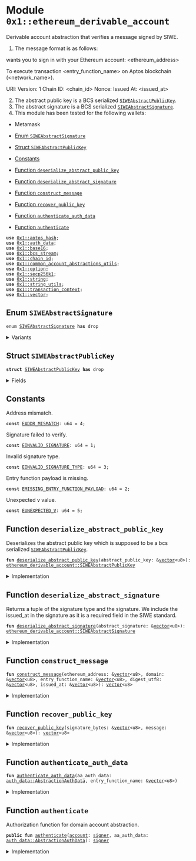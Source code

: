 
<a id="0x1_ethereum_derivable_account"></a>

# Module `0x1::ethereum_derivable_account`

Derivable account abstraction that verifies a message signed by
SIWE.
1. The message format is as follows:

<domain> wants you to sign in with your Ethereum account:
<ethereum_address>

To execute transaction <entry_function_name> on Aptos blockchain
(<network_name>).

URI: <domain>
Version: 1
Chain ID: <chain_id>
Nonce: <digest>
Issued At: <issued_at>

2. The abstract public key is a BCS serialized <code><a href="ethereum_derivable_account.md#0x1_ethereum_derivable_account_SIWEAbstractPublicKey">SIWEAbstractPublicKey</a></code>.
3. The abstract signature is a BCS serialized <code><a href="ethereum_derivable_account.md#0x1_ethereum_derivable_account_SIWEAbstractSignature">SIWEAbstractSignature</a></code>.
4. This module has been tested for the following wallets:
- Metamask


-  [Enum `SIWEAbstractSignature`](#0x1_ethereum_derivable_account_SIWEAbstractSignature)
-  [Struct `SIWEAbstractPublicKey`](#0x1_ethereum_derivable_account_SIWEAbstractPublicKey)
-  [Constants](#@Constants_0)
-  [Function `deserialize_abstract_public_key`](#0x1_ethereum_derivable_account_deserialize_abstract_public_key)
-  [Function `deserialize_abstract_signature`](#0x1_ethereum_derivable_account_deserialize_abstract_signature)
-  [Function `construct_message`](#0x1_ethereum_derivable_account_construct_message)
-  [Function `recover_public_key`](#0x1_ethereum_derivable_account_recover_public_key)
-  [Function `authenticate_auth_data`](#0x1_ethereum_derivable_account_authenticate_auth_data)
-  [Function `authenticate`](#0x1_ethereum_derivable_account_authenticate)


<pre><code><b>use</b> <a href="../../aptos-stdlib/../move-stdlib/doc/hash.md#0x1_aptos_hash">0x1::aptos_hash</a>;
<b>use</b> <a href="auth_data.md#0x1_auth_data">0x1::auth_data</a>;
<b>use</b> <a href="../../aptos-stdlib/doc/base16.md#0x1_base16">0x1::base16</a>;
<b>use</b> <a href="../../aptos-stdlib/doc/bcs_stream.md#0x1_bcs_stream">0x1::bcs_stream</a>;
<b>use</b> <a href="chain_id.md#0x1_chain_id">0x1::chain_id</a>;
<b>use</b> <a href="common_account_abstractions_utils.md#0x1_common_account_abstractions_utils">0x1::common_account_abstractions_utils</a>;
<b>use</b> <a href="../../aptos-stdlib/../move-stdlib/doc/option.md#0x1_option">0x1::option</a>;
<b>use</b> <a href="../../aptos-stdlib/doc/secp256k1.md#0x1_secp256k1">0x1::secp256k1</a>;
<b>use</b> <a href="../../aptos-stdlib/../move-stdlib/doc/string.md#0x1_string">0x1::string</a>;
<b>use</b> <a href="../../aptos-stdlib/doc/string_utils.md#0x1_string_utils">0x1::string_utils</a>;
<b>use</b> <a href="transaction_context.md#0x1_transaction_context">0x1::transaction_context</a>;
<b>use</b> <a href="../../aptos-stdlib/../move-stdlib/doc/vector.md#0x1_vector">0x1::vector</a>;
</code></pre>



<a id="0x1_ethereum_derivable_account_SIWEAbstractSignature"></a>

## Enum `SIWEAbstractSignature`



<pre><code>enum <a href="ethereum_derivable_account.md#0x1_ethereum_derivable_account_SIWEAbstractSignature">SIWEAbstractSignature</a> <b>has</b> drop
</code></pre>



<details>
<summary>Variants</summary>


<details>
<summary>EIP1193DerivedSignature</summary>


<details>
<summary>Fields</summary>


<dl>
<dt>
<code>issued_at: <a href="../../aptos-stdlib/../move-stdlib/doc/string.md#0x1_string_String">string::String</a></code>
</dt>
<dd>

</dd>
<dt>
<code>signature: <a href="../../aptos-stdlib/../move-stdlib/doc/vector.md#0x1_vector">vector</a>&lt;u8&gt;</code>
</dt>
<dd>

</dd>
</dl>


</details>

</details>

</details>

<a id="0x1_ethereum_derivable_account_SIWEAbstractPublicKey"></a>

## Struct `SIWEAbstractPublicKey`



<pre><code><b>struct</b> <a href="ethereum_derivable_account.md#0x1_ethereum_derivable_account_SIWEAbstractPublicKey">SIWEAbstractPublicKey</a> <b>has</b> drop
</code></pre>



<details>
<summary>Fields</summary>


<dl>
<dt>
<code>ethereum_address: <a href="../../aptos-stdlib/../move-stdlib/doc/vector.md#0x1_vector">vector</a>&lt;u8&gt;</code>
</dt>
<dd>

</dd>
<dt>
<code>domain: <a href="../../aptos-stdlib/../move-stdlib/doc/vector.md#0x1_vector">vector</a>&lt;u8&gt;</code>
</dt>
<dd>

</dd>
</dl>


</details>

<a id="@Constants_0"></a>

## Constants


<a id="0x1_ethereum_derivable_account_EADDR_MISMATCH"></a>

Address mismatch.


<pre><code><b>const</b> <a href="ethereum_derivable_account.md#0x1_ethereum_derivable_account_EADDR_MISMATCH">EADDR_MISMATCH</a>: u64 = 4;
</code></pre>



<a id="0x1_ethereum_derivable_account_EINVALID_SIGNATURE"></a>

Signature failed to verify.


<pre><code><b>const</b> <a href="ethereum_derivable_account.md#0x1_ethereum_derivable_account_EINVALID_SIGNATURE">EINVALID_SIGNATURE</a>: u64 = 1;
</code></pre>



<a id="0x1_ethereum_derivable_account_EINVALID_SIGNATURE_TYPE"></a>

Invalid signature type.


<pre><code><b>const</b> <a href="ethereum_derivable_account.md#0x1_ethereum_derivable_account_EINVALID_SIGNATURE_TYPE">EINVALID_SIGNATURE_TYPE</a>: u64 = 3;
</code></pre>



<a id="0x1_ethereum_derivable_account_EMISSING_ENTRY_FUNCTION_PAYLOAD"></a>

Entry function payload is missing.


<pre><code><b>const</b> <a href="ethereum_derivable_account.md#0x1_ethereum_derivable_account_EMISSING_ENTRY_FUNCTION_PAYLOAD">EMISSING_ENTRY_FUNCTION_PAYLOAD</a>: u64 = 2;
</code></pre>



<a id="0x1_ethereum_derivable_account_EUNEXPECTED_V"></a>

Unexpected v value.


<pre><code><b>const</b> <a href="ethereum_derivable_account.md#0x1_ethereum_derivable_account_EUNEXPECTED_V">EUNEXPECTED_V</a>: u64 = 5;
</code></pre>



<a id="0x1_ethereum_derivable_account_deserialize_abstract_public_key"></a>

## Function `deserialize_abstract_public_key`

Deserializes the abstract public key which is supposed to be a bcs
serialized <code><a href="ethereum_derivable_account.md#0x1_ethereum_derivable_account_SIWEAbstractPublicKey">SIWEAbstractPublicKey</a></code>.


<pre><code><b>fun</b> <a href="ethereum_derivable_account.md#0x1_ethereum_derivable_account_deserialize_abstract_public_key">deserialize_abstract_public_key</a>(abstract_public_key: &<a href="../../aptos-stdlib/../move-stdlib/doc/vector.md#0x1_vector">vector</a>&lt;u8&gt;): <a href="ethereum_derivable_account.md#0x1_ethereum_derivable_account_SIWEAbstractPublicKey">ethereum_derivable_account::SIWEAbstractPublicKey</a>
</code></pre>



<details>
<summary>Implementation</summary>


<pre><code><b>fun</b> <a href="ethereum_derivable_account.md#0x1_ethereum_derivable_account_deserialize_abstract_public_key">deserialize_abstract_public_key</a>(abstract_public_key: &<a href="../../aptos-stdlib/../move-stdlib/doc/vector.md#0x1_vector">vector</a>&lt;u8&gt;): <a href="ethereum_derivable_account.md#0x1_ethereum_derivable_account_SIWEAbstractPublicKey">SIWEAbstractPublicKey</a> {
    <b>let</b> stream = <a href="../../aptos-stdlib/doc/bcs_stream.md#0x1_bcs_stream_new">bcs_stream::new</a>(*abstract_public_key);
    <b>let</b> ethereum_address = *<a href="../../aptos-stdlib/doc/bcs_stream.md#0x1_bcs_stream_deserialize_string">bcs_stream::deserialize_string</a>(&<b>mut</b> stream).bytes();
    <b>let</b> domain = *<a href="../../aptos-stdlib/doc/bcs_stream.md#0x1_bcs_stream_deserialize_string">bcs_stream::deserialize_string</a>(&<b>mut</b> stream).bytes();
    <a href="ethereum_derivable_account.md#0x1_ethereum_derivable_account_SIWEAbstractPublicKey">SIWEAbstractPublicKey</a> { ethereum_address, domain }
}
</code></pre>



</details>

<a id="0x1_ethereum_derivable_account_deserialize_abstract_signature"></a>

## Function `deserialize_abstract_signature`

Returns a tuple of the signature type and the signature.
We include the issued_at in the signature as it is a required field in the SIWE standard.


<pre><code><b>fun</b> <a href="ethereum_derivable_account.md#0x1_ethereum_derivable_account_deserialize_abstract_signature">deserialize_abstract_signature</a>(abstract_signature: &<a href="../../aptos-stdlib/../move-stdlib/doc/vector.md#0x1_vector">vector</a>&lt;u8&gt;): <a href="ethereum_derivable_account.md#0x1_ethereum_derivable_account_SIWEAbstractSignature">ethereum_derivable_account::SIWEAbstractSignature</a>
</code></pre>



<details>
<summary>Implementation</summary>


<pre><code><b>fun</b> <a href="ethereum_derivable_account.md#0x1_ethereum_derivable_account_deserialize_abstract_signature">deserialize_abstract_signature</a>(abstract_signature: &<a href="../../aptos-stdlib/../move-stdlib/doc/vector.md#0x1_vector">vector</a>&lt;u8&gt;): <a href="ethereum_derivable_account.md#0x1_ethereum_derivable_account_SIWEAbstractSignature">SIWEAbstractSignature</a> {
    <b>let</b> stream = <a href="../../aptos-stdlib/doc/bcs_stream.md#0x1_bcs_stream_new">bcs_stream::new</a>(*abstract_signature);
    <b>let</b> signature_type = <a href="../../aptos-stdlib/doc/bcs_stream.md#0x1_bcs_stream_deserialize_u8">bcs_stream::deserialize_u8</a>(&<b>mut</b> stream);
    <b>if</b> (signature_type == 0x00) {
        <b>let</b> issued_at = <a href="../../aptos-stdlib/doc/bcs_stream.md#0x1_bcs_stream_deserialize_string">bcs_stream::deserialize_string</a>(&<b>mut</b> stream);
        <b>let</b> signature = <a href="../../aptos-stdlib/doc/bcs_stream.md#0x1_bcs_stream_deserialize_vector">bcs_stream::deserialize_vector</a>&lt;u8&gt;(&<b>mut</b> stream, |x| deserialize_u8(x));
        SIWEAbstractSignature::EIP1193DerivedSignature { issued_at, signature }
    } <b>else</b> {
        <b>abort</b>(<a href="ethereum_derivable_account.md#0x1_ethereum_derivable_account_EINVALID_SIGNATURE_TYPE">EINVALID_SIGNATURE_TYPE</a>)
    }
}
</code></pre>



</details>

<a id="0x1_ethereum_derivable_account_construct_message"></a>

## Function `construct_message`



<pre><code><b>fun</b> <a href="ethereum_derivable_account.md#0x1_ethereum_derivable_account_construct_message">construct_message</a>(ethereum_address: &<a href="../../aptos-stdlib/../move-stdlib/doc/vector.md#0x1_vector">vector</a>&lt;u8&gt;, domain: &<a href="../../aptos-stdlib/../move-stdlib/doc/vector.md#0x1_vector">vector</a>&lt;u8&gt;, entry_function_name: &<a href="../../aptos-stdlib/../move-stdlib/doc/vector.md#0x1_vector">vector</a>&lt;u8&gt;, digest_utf8: &<a href="../../aptos-stdlib/../move-stdlib/doc/vector.md#0x1_vector">vector</a>&lt;u8&gt;, issued_at: &<a href="../../aptos-stdlib/../move-stdlib/doc/vector.md#0x1_vector">vector</a>&lt;u8&gt;): <a href="../../aptos-stdlib/../move-stdlib/doc/vector.md#0x1_vector">vector</a>&lt;u8&gt;
</code></pre>



<details>
<summary>Implementation</summary>


<pre><code><b>fun</b> <a href="ethereum_derivable_account.md#0x1_ethereum_derivable_account_construct_message">construct_message</a>(
    ethereum_address: &<a href="../../aptos-stdlib/../move-stdlib/doc/vector.md#0x1_vector">vector</a>&lt;u8&gt;,
    domain: &<a href="../../aptos-stdlib/../move-stdlib/doc/vector.md#0x1_vector">vector</a>&lt;u8&gt;,
    entry_function_name: &<a href="../../aptos-stdlib/../move-stdlib/doc/vector.md#0x1_vector">vector</a>&lt;u8&gt;,
    digest_utf8: &<a href="../../aptos-stdlib/../move-stdlib/doc/vector.md#0x1_vector">vector</a>&lt;u8&gt;,
    issued_at: &<a href="../../aptos-stdlib/../move-stdlib/doc/vector.md#0x1_vector">vector</a>&lt;u8&gt;,
): <a href="../../aptos-stdlib/../move-stdlib/doc/vector.md#0x1_vector">vector</a>&lt;u8&gt; {
    <b>let</b> message = &<b>mut</b> <a href="../../aptos-stdlib/../move-stdlib/doc/vector.md#0x1_vector">vector</a>[];
    message.append(*domain);
    message.append(b" wants you <b>to</b> sign in <b>with</b> your Ethereum <a href="account.md#0x1_account">account</a>:\n");
    message.append(*ethereum_address);
    message.append(b"\n\nTo execute transaction ");
    message.append(*entry_function_name);
    message.append(b" on Aptos blockchain");
    <b>let</b> network_name = network_name();
    message.append(b" (");
    message.append(network_name);
    message.append(b")");
    message.append(b".");
    message.append(b"\n\nURI: ");
    message.append(*domain);
    message.append(b"\nVersion: 1");
    message.append(b"\nChain ID: ");
    message.append(*<a href="../../aptos-stdlib/doc/string_utils.md#0x1_string_utils_to_string">string_utils::to_string</a>(&<a href="chain_id.md#0x1_chain_id_get">chain_id::get</a>()).bytes());
    message.append(b"\nNonce: ");
    message.append(*digest_utf8);
    message.append(b"\nIssued At: ");
    message.append(*issued_at);

    <b>let</b> msg_len = <a href="../../aptos-stdlib/../move-stdlib/doc/vector.md#0x1_vector_length">vector::length</a>(message);

    <b>let</b> prefix = b"\x19Ethereum Signed Message:\n";
    <b>let</b> msg_len_string = <a href="../../aptos-stdlib/doc/string_utils.md#0x1_string_utils_to_string">string_utils::to_string</a>(&msg_len); // returns <a href="../../aptos-stdlib/../move-stdlib/doc/string.md#0x1_string">string</a>
    <b>let</b> msg_len_bytes = msg_len_string.bytes(); // <a href="../../aptos-stdlib/../move-stdlib/doc/vector.md#0x1_vector">vector</a>&lt;u8&gt;

    <b>let</b> full_message = &<b>mut</b> <a href="../../aptos-stdlib/../move-stdlib/doc/vector.md#0x1_vector">vector</a>[];
    full_message.append(prefix);
    full_message.append(*msg_len_bytes);
    full_message.append(*message);

    *full_message
}
</code></pre>



</details>

<a id="0x1_ethereum_derivable_account_recover_public_key"></a>

## Function `recover_public_key`



<pre><code><b>fun</b> <a href="ethereum_derivable_account.md#0x1_ethereum_derivable_account_recover_public_key">recover_public_key</a>(signature_bytes: &<a href="../../aptos-stdlib/../move-stdlib/doc/vector.md#0x1_vector">vector</a>&lt;u8&gt;, message: &<a href="../../aptos-stdlib/../move-stdlib/doc/vector.md#0x1_vector">vector</a>&lt;u8&gt;): <a href="../../aptos-stdlib/../move-stdlib/doc/vector.md#0x1_vector">vector</a>&lt;u8&gt;
</code></pre>



<details>
<summary>Implementation</summary>


<pre><code><b>fun</b> <a href="ethereum_derivable_account.md#0x1_ethereum_derivable_account_recover_public_key">recover_public_key</a>(signature_bytes: &<a href="../../aptos-stdlib/../move-stdlib/doc/vector.md#0x1_vector">vector</a>&lt;u8&gt;, message: &<a href="../../aptos-stdlib/../move-stdlib/doc/vector.md#0x1_vector">vector</a>&lt;u8&gt;): <a href="../../aptos-stdlib/../move-stdlib/doc/vector.md#0x1_vector">vector</a>&lt;u8&gt; {
    <b>let</b> rs = <a href="../../aptos-stdlib/../move-stdlib/doc/vector.md#0x1_vector_slice">vector::slice</a>(signature_bytes, 0, 64);
    <b>let</b> v = *<a href="../../aptos-stdlib/../move-stdlib/doc/vector.md#0x1_vector_borrow">vector::borrow</a>(signature_bytes, 64);
    <b>assert</b>!(v == 27 || v == 28, <a href="ethereum_derivable_account.md#0x1_ethereum_derivable_account_EUNEXPECTED_V">EUNEXPECTED_V</a>);
    <b>let</b> signature = <a href="../../aptos-stdlib/doc/secp256k1.md#0x1_secp256k1_ecdsa_signature_from_bytes">secp256k1::ecdsa_signature_from_bytes</a>(rs);

    <b>let</b> maybe_recovered = <a href="../../aptos-stdlib/doc/secp256k1.md#0x1_secp256k1_ecdsa_recover">secp256k1::ecdsa_recover</a>(*message, v - 27, &signature);

    <b>assert</b>!(
        <a href="../../aptos-stdlib/../move-stdlib/doc/option.md#0x1_option_is_some">option::is_some</a>(&maybe_recovered),
        <a href="ethereum_derivable_account.md#0x1_ethereum_derivable_account_EINVALID_SIGNATURE">EINVALID_SIGNATURE</a>
    );

    <b>let</b> pubkey = <a href="../../aptos-stdlib/../move-stdlib/doc/option.md#0x1_option_borrow">option::borrow</a>(&maybe_recovered);

    <b>let</b> pubkey_bytes = <a href="../../aptos-stdlib/doc/secp256k1.md#0x1_secp256k1_ecdsa_raw_public_key_to_bytes">secp256k1::ecdsa_raw_public_key_to_bytes</a>(pubkey);

    // Add 0x04 prefix <b>to</b> the <b>public</b> key, <b>to</b> match the
    // full uncompressed format from ethers.js
    <b>let</b> full_pubkey = &<b>mut</b> <a href="../../aptos-stdlib/../move-stdlib/doc/vector.md#0x1_vector">vector</a>[];
    <a href="../../aptos-stdlib/../move-stdlib/doc/vector.md#0x1_vector_push_back">vector::push_back</a>(full_pubkey, 4u8);
    <a href="../../aptos-stdlib/../move-stdlib/doc/vector.md#0x1_vector_append">vector::append</a>(full_pubkey, pubkey_bytes);

    *full_pubkey
}
</code></pre>



</details>

<a id="0x1_ethereum_derivable_account_authenticate_auth_data"></a>

## Function `authenticate_auth_data`



<pre><code><b>fun</b> <a href="ethereum_derivable_account.md#0x1_ethereum_derivable_account_authenticate_auth_data">authenticate_auth_data</a>(aa_auth_data: <a href="auth_data.md#0x1_auth_data_AbstractionAuthData">auth_data::AbstractionAuthData</a>, entry_function_name: &<a href="../../aptos-stdlib/../move-stdlib/doc/vector.md#0x1_vector">vector</a>&lt;u8&gt;)
</code></pre>



<details>
<summary>Implementation</summary>


<pre><code><b>fun</b> <a href="ethereum_derivable_account.md#0x1_ethereum_derivable_account_authenticate_auth_data">authenticate_auth_data</a>(
    aa_auth_data: AbstractionAuthData,
    entry_function_name: &<a href="../../aptos-stdlib/../move-stdlib/doc/vector.md#0x1_vector">vector</a>&lt;u8&gt;
) {
    <b>let</b> derivable_abstract_public_key = aa_auth_data.derivable_abstract_public_key();
    <b>let</b> abstract_public_key = <a href="ethereum_derivable_account.md#0x1_ethereum_derivable_account_deserialize_abstract_public_key">deserialize_abstract_public_key</a>(derivable_abstract_public_key);
    <b>let</b> digest_utf8 = <a href="../../aptos-stdlib/doc/string_utils.md#0x1_string_utils_to_string">string_utils::to_string</a>(aa_auth_data.digest()).bytes();
    <b>let</b> abstract_signature = <a href="ethereum_derivable_account.md#0x1_ethereum_derivable_account_deserialize_abstract_signature">deserialize_abstract_signature</a>(aa_auth_data.derivable_abstract_signature());
    <b>let</b> issued_at = abstract_signature.issued_at.bytes();
    <b>let</b> message = <a href="ethereum_derivable_account.md#0x1_ethereum_derivable_account_construct_message">construct_message</a>(&abstract_public_key.ethereum_address, &abstract_public_key.domain, entry_function_name, digest_utf8, issued_at);
    <b>let</b> hashed_message = <a href="../../aptos-stdlib/../move-stdlib/doc/hash.md#0x1_aptos_hash_keccak256">aptos_hash::keccak256</a>(message);
    <b>let</b> public_key_bytes = <a href="ethereum_derivable_account.md#0x1_ethereum_derivable_account_recover_public_key">recover_public_key</a>(&abstract_signature.signature, &hashed_message);

    // 1. Skip the 0x04 prefix (take the bytes after the first byte)
    <b>let</b> public_key_without_prefix = <a href="../../aptos-stdlib/../move-stdlib/doc/vector.md#0x1_vector_slice">vector::slice</a>(&public_key_bytes, 1, <a href="../../aptos-stdlib/../move-stdlib/doc/vector.md#0x1_vector_length">vector::length</a>(&public_key_bytes));
    // 2. Run Keccak256 on the <b>public</b> key (without the 0x04 prefix)
    <b>let</b> kexHash = <a href="../../aptos-stdlib/../move-stdlib/doc/hash.md#0x1_aptos_hash_keccak256">aptos_hash::keccak256</a>(public_key_without_prefix);
    // 3. Slice the last 20 bytes (this is the Ethereum <b>address</b>)
    <b>let</b> recovered_addr = <a href="../../aptos-stdlib/../move-stdlib/doc/vector.md#0x1_vector_slice">vector::slice</a>(&kexHash, 12, 32);
    // 4. Remove the 0x prefix from the utf8 <a href="account.md#0x1_account">account</a> <b>address</b>
    <b>let</b> ethereum_address_without_prefix = <a href="../../aptos-stdlib/../move-stdlib/doc/vector.md#0x1_vector_slice">vector::slice</a>(&abstract_public_key.ethereum_address, 2, <a href="../../aptos-stdlib/../move-stdlib/doc/vector.md#0x1_vector_length">vector::length</a>(&abstract_public_key.ethereum_address));

    <b>let</b> account_address_vec = base16_utf8_to_vec_u8(ethereum_address_without_prefix);
    // Verify that the recovered <b>address</b> matches the domain <a href="account.md#0x1_account">account</a> identity
    <b>assert</b>!(recovered_addr == account_address_vec, <a href="ethereum_derivable_account.md#0x1_ethereum_derivable_account_EADDR_MISMATCH">EADDR_MISMATCH</a>);
}
</code></pre>



</details>

<a id="0x1_ethereum_derivable_account_authenticate"></a>

## Function `authenticate`

Authorization function for domain account abstraction.


<pre><code><b>public</b> <b>fun</b> <a href="ethereum_derivable_account.md#0x1_ethereum_derivable_account_authenticate">authenticate</a>(<a href="account.md#0x1_account">account</a>: <a href="../../aptos-stdlib/../move-stdlib/doc/signer.md#0x1_signer">signer</a>, aa_auth_data: <a href="auth_data.md#0x1_auth_data_AbstractionAuthData">auth_data::AbstractionAuthData</a>): <a href="../../aptos-stdlib/../move-stdlib/doc/signer.md#0x1_signer">signer</a>
</code></pre>



<details>
<summary>Implementation</summary>


<pre><code><b>public</b> <b>fun</b> <a href="ethereum_derivable_account.md#0x1_ethereum_derivable_account_authenticate">authenticate</a>(<a href="account.md#0x1_account">account</a>: <a href="../../aptos-stdlib/../move-stdlib/doc/signer.md#0x1_signer">signer</a>, aa_auth_data: AbstractionAuthData): <a href="../../aptos-stdlib/../move-stdlib/doc/signer.md#0x1_signer">signer</a> {
    <b>let</b> maybe_entry_function_payload = <a href="transaction_context.md#0x1_transaction_context_entry_function_payload">transaction_context::entry_function_payload</a>();
    <b>if</b> (maybe_entry_function_payload.is_some()) {
        <b>let</b> entry_function_payload = maybe_entry_function_payload.destroy_some();
        <b>let</b> entry_function_name = entry_function_name(&entry_function_payload);
        <a href="ethereum_derivable_account.md#0x1_ethereum_derivable_account_authenticate_auth_data">authenticate_auth_data</a>(aa_auth_data, &entry_function_name);
        <a href="account.md#0x1_account">account</a>
    } <b>else</b> {
        <b>abort</b>(<a href="ethereum_derivable_account.md#0x1_ethereum_derivable_account_EMISSING_ENTRY_FUNCTION_PAYLOAD">EMISSING_ENTRY_FUNCTION_PAYLOAD</a>)
    }
}
</code></pre>



</details>


[move-book]: https://aptos.dev/move/book/SUMMARY
